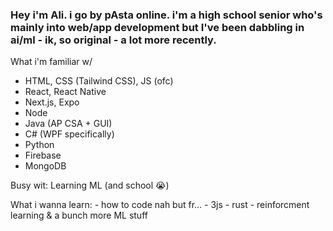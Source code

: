### Hey i'm Ali. i go by pAsta online. i'm a high school senior who's mainly into web/app development but I've been dabbling in ai/ml - ik, so original - a lot more recently.

What i'm familiar w/
  - HTML, CSS (Tailwind CSS), JS (ofc)
  - React, React Native
  - Next.js, Expo
  - Node
  - Java (AP CSA + GUI)
  - C# (WPF specifically)
  - Python
  - Firebase
  - MongoDB

Busy wit: Learning ML (and school 😭)

  What i wanna learn:
    - how to code
    nah but fr...
    - 3js
    - rust
    - reinforcment learning & a bunch more ML stuff

    
<!--
**pAsta-kun/pAsta-kun** is a ✨ _special_ ✨ repository because its `README.md` (this file) appears on your GitHub profile.

Here are some ideas to get you started:

- 🔭 I’m currently working on ...
- 🌱 I’m currently learning ...
- 👯 I’m looking to collaborate on ...
- 🤔 I’m looking for help with ...
- 💬 Ask me about ...
- 📫 How to reach me: ...
- 😄 Pronouns: ...
- ⚡ Fun fact: ...
-->
